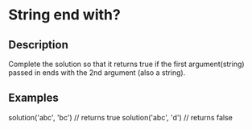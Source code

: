 # String end with?

## Description

Complete the solution so that it returns true if the first argument(string) passed in ends with the 2nd argument (also a string).

## Examples

solution('abc', 'bc') // returns true
solution('abc', 'd') // returns false
